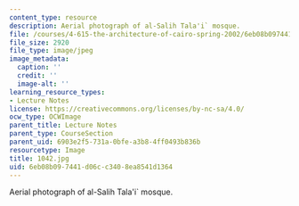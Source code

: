 ```yaml
---
content_type: resource
description: Aerial photograph of al-Salih Tala'i` mosque.
file: /courses/4-615-the-architecture-of-cairo-spring-2002/6eb08b097441d06cc3408ea8541d1364_1042.jpg
file_size: 2920
file_type: image/jpeg
image_metadata:
  caption: ''
  credit: ''
  image-alt: ''
learning_resource_types:
- Lecture Notes
license: https://creativecommons.org/licenses/by-nc-sa/4.0/
ocw_type: OCWImage
parent_title: Lecture Notes
parent_type: CourseSection
parent_uid: 6903e2f5-731a-0bfe-a3b8-4ff0493b836b
resourcetype: Image
title: 1042.jpg
uid: 6eb08b09-7441-d06c-c340-8ea8541d1364
---
```

Aerial photograph of al-Salih Tala'i` mosque.